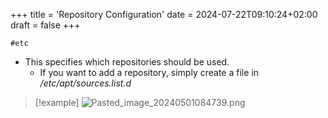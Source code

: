 +++
title = 'Repository Configuration'
date = 2024-07-22T09:10:24+02:00
draft = false
+++

    #etc 


- This specifies which repositories should be used.
	- If you want to add a repository, simply create a file in */etc/apt/sources.list.d*

>[!example]
![Pasted_image_20240501084739.png](/Pasted_image_20240501084739.png)